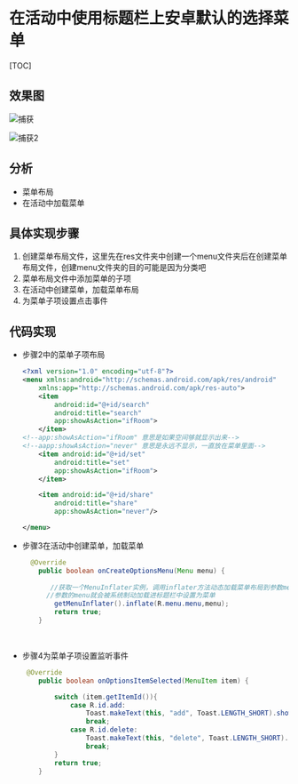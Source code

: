 # 在活动中使用标题栏上安卓默认的选择菜单

[TOC]



## 效果图

![捕获](E:\Android第一行代码，笔记\在活动中使用标题栏上安卓默认的选择菜单\捕获.PNG)

![捕获2](E:\Android第一行代码，笔记\在活动中使用标题栏上安卓默认的选择菜单\捕获2.PNG)

## 分析

+ 菜单布局
+ 在活动中加载菜单

## 具体实现步骤

1. 创建菜单布局文件，这里先在res文件夹中创建一个menu文件夹后在创建菜单布局文件，创建menu文件夹的目的可能是因为分类吧
2. 菜单布局文件中添加菜单的子项
3. 在活动中创建菜单，加载菜单布局
4. 为菜单子项设置点击事件

## 代码实现

+ 步骤2中的菜单子项布局

  ~~~xml
  <?xml version="1.0" encoding="utf-8"?>
  <menu xmlns:android="http://schemas.android.com/apk/res/android"
      xmlns:app="http://schemas.android.com/apk/res-auto">
      <item
          android:id="@+id/search"
          android:title="search"
          app:showAsAction="ifRoom">
      </item>
  <!--app:showAsAction="ifRoom" 意思是如果空间够就显示出来-->
  <!--aapp:showAsAction="never" 意思是永远不显示，一直放在菜单里面-->
      <item android:id="@+id/set"
          android:title="set"
          app:showAsAction="ifRoom">
      </item>

      <item android:id="@+id/share"
          android:title="share"
          app:showAsAction="never"/>

  </menu>
  ~~~

+ 步骤3在活动中创建菜单，加载菜单

  ~~~java
    @Override
      public boolean onCreateOptionsMenu(Menu menu) {
        
         //获取一个MenuInflater实例，调用inflater方法动态加载菜单布局到参数menu中
        //参数的menu就会被系统制动加载进标题栏中设置为菜单
          getMenuInflater().inflate(R.menu.menu,menu);
          return true;
      }
  ~~~

  ​

+ 步骤4为菜单子项设置监听事件

  ~~~java
   @Override
      public boolean onOptionsItemSelected(MenuItem item) {

          switch (item.getItemId()){
              case R.id.add:
                  Toast.makeText(this, "add", Toast.LENGTH_SHORT).show();
                  break;
              case R.id.delete:
                  Toast.makeText(this, "delete", Toast.LENGTH_SHORT).show();
                  break;
          }
          return true;
      }
  ~~~

  ​